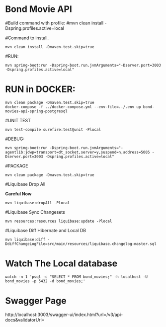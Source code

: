# Bond Movie API

#Build command with profile:
#mvn clean install -Dspring.profiles.active=local

#Command to install.

```shell script
mvn clean install -Dmaven.test.skip=true
```

#RUN:

```shell script
mvn spring-boot:run -Dspring-boot.run.jvmArguments="-Dserver.port=3003 -Dspring.profiles.active=local"
```

# RUN in DOCKER:

```shell
mvn clean package -Dmaven.test.skip=true
docker-compose -f ../docker-compose.yml --env-file=../.env up bond-movies-api-spring-postgresql
```

#UNIT TEST

```shell script
mvn test-compile surefire:test@unit -Plocal
```

#DEBUG:

```shell script
mvn spring-boot:run -Dspring-boot.run.jvmArguments="-agentlib:jdwp=transport=dt_socket,server=y,suspend=n,address=5005 -Dserver.port=3003 -Dspring.profiles.active=local"
```

#PACKAGE

```shell script
mvn clean package -Dmaven.test.skip=true
```

#Liquibase Drop All

**Careful Now**

```shell script
mvn liquibase:dropAll -Plocal
```

#Liquibase Sync Changesets

```shell script
mvn resources:resources liquibase:update -Plocal
```

#Liquibase Diff Hibernate and Local DB

```shell script
mvn liquibase:diff -DdiffChangeLogFile=src/main/resources/liquibase.changelog-master.sql
```

# Watch The Local database

```shell script
watch -n 1 'psql -c "SELECT * FROM bond_movies;" -h localhost -U bond_movies -p 5432 -d bond_movies;'
```

# Swagger Page

http://localhost:3003/swagger-ui/index.html?url=/v3/api-docs&validatorUrl=

